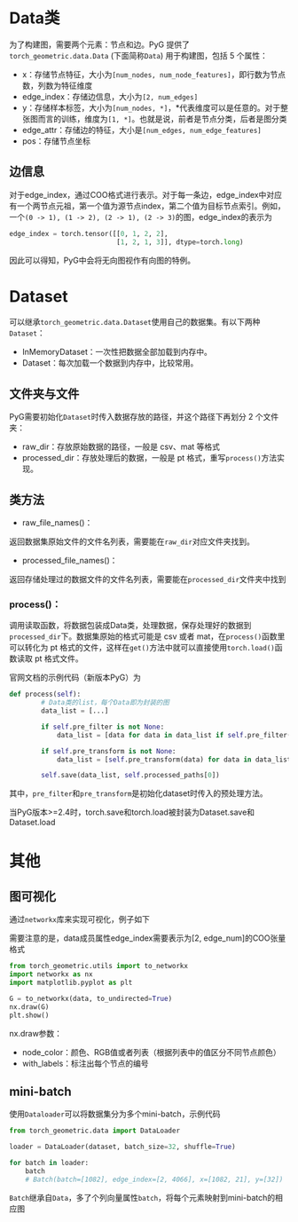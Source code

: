 # Data类

为了构建图，需要两个元素：节点和边。PyG 提供了`torch_geometric.data.Data` (下面简称`Data`) 用于构建图，包括 5 个属性：

- x：存储节点特征，大小为`[num_nodes, num_node_features]`，即行数为节点数，列数为特征维度
- edge_index：存储边信息，大小为`[2, num_edges]`
- y：存储样本标签，大小为`[num_nodes, *]`，*代表维度可以是任意的。对于整张图而言的训练，维度为`[1, *]`。也就是说，前者是节点分类，后者是图分类
- edge_attr：存储边的特征，大小是`[num_edges, num_edge_features]`
- pos：存储节点坐标

## 边信息

对于edge_index，通过COO格式进行表示。对于每一条边，edge_index中对应有一个两节点元祖，第一个值为源节点index，第二个值为目标节点索引。例如，一个`(0 -> 1), (1 -> 2), (2 -> 1), (2 -> 3)`的图，edge_index的表示为

```python
edge_index = torch.tensor([[0, 1, 2, 2],
                           [1, 2, 1, 3]], dtype=torch.long)
```

因此可以得知，PyG中会将无向图视作有向图的特例。



# Dataset

可以继承`torch_geometric.data.Dataset`使用自己的数据集。有以下两种`Dataset`：

- InMemoryDataset：一次性把数据全部加载到内存中。
- Dataset：每次加载一个数据到内存中，比较常用。

## 文件夹与文件

PyG需要初始化`Dataset`时传入数据存放的路径，并这个路径下再划分 2 个文件夹：

- raw_dir：存放原始数据的路径，一般是 csv、mat 等格式
- processed_dir：存放处理后的数据，一般是 pt 格式，重写`process()`方法实现。

## 类方法

- raw_file_names()：

返回数据集原始文件的文件名列表，需要能在`raw_dir`对应文件夹找到。

- processed_file_names()：

返回存储处理过的数据文件的文件名列表，需要能在`processed_dir`文件夹中找到

### process()：

调用读取函数，将数据包装成Data类，处理数据，保存处理好的数据到`processed_dir`下。数据集原始的格式可能是 csv 或者 mat，在`process()`函数里可以转化为 pt 格式的文件，这样在`get()`方法中就可以直接使用`torch.load()`函数读取 pt 格式文件。

官网文档的示例代码（新版本PyG）为
```python
def process(self):
        # Data类的list，每个Data即为封装的图
        data_list = [...]

        if self.pre_filter is not None:
            data_list = [data for data in data_list if self.pre_filter(data)]

        if self.pre_transform is not None:
            data_list = [self.pre_transform(data) for data in data_list]

        self.save(data_list, self.processed_paths[0])
```
其中，`pre_filter`和`pre_transform`是初始化dataset时传入的预处理方法。

当PyG版本>=2.4时，torch.save和torch.load被封装为Dataset.save和Dataset.load




# 其他

## 图可视化

通过`networkx`库来实现可视化，例子如下

需要注意的是，data成员属性edge_index需要表示为[2, edge_num]的COO张量格式

```python
from torch_geometric.utils import to_networkx
import networkx as nx
import matplotlib.pyplot as plt

G = to_networkx(data, to_undirected=True)
nx.draw(G)
plt.show()
```

nx.draw参数：

- node_color：颜色、RGB值或者列表（根据列表中的值区分不同节点颜色）
- with_labels：标注出每个节点的编号

## mini-batch

使用`Dataloader`可以将数据集分为多个mini-batch，示例代码
```python
from torch_geometric.data import DataLoader

loader = DataLoader(dataset, batch_size=32, shuffle=True)

for batch in loader:
    batch
    # Batch(batch=[1082], edge_index=[2, 4066], x=[1082, 21], y=[32])
```
`Batch`继承自`Data`，多了个列向量属性`batch`，将每个元素映射到mini-batch的相应图